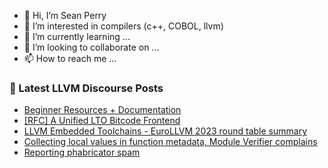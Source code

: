 - 👋 Hi, I’m Sean Perry
- 👀 I’m interested in compilers (c++, COBOL, llvm)
- 🌱 I’m currently learning ...
- 💞️ I’m looking to collaborate on ...
- 📫 How to reach me ...

<!---
s66perry/s66perry is a ✨ special ✨ repository because its `README.md` (this file) appears on your GitHub profile.
You can click the Preview link to take a look at your changes.
--->
### 📕 Latest LLVM Discourse Posts

<!-- DISCOURSE-LLVM:START -->
- [Beginner Resources + Documentation](https://discourse.llvm.org/t/beginner-resources-documentation/5872#post_6)
- [[RFC] A Unified LTO Bitcode Frontend](https://discourse.llvm.org/t/rfc-a-unified-lto-bitcode-frontend/61774?page=3#post_51)
- [LLVM Embedded Toolchains - EuroLLVM 2023 round table summary](https://discourse.llvm.org/t/llvm-embedded-toolchains-eurollvm-2023-round-table-summary/70700#post_3)
- [Collecting local values in function metadata, Module Verifier complains](https://discourse.llvm.org/t/collecting-local-values-in-function-metadata-module-verifier-complains/70842#post_1)
- [Reporting phabricator spam](https://discourse.llvm.org/t/reporting-phabricator-spam/68204#post_9)
<!-- DISCOURSE-LLVM:END -->
